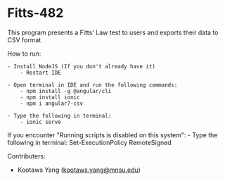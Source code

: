 # Fitts-482

This program presents a Fitts' Law test to users and exports their data to CSV format




How to run:

	- Install NodeJS (If you don't already have it)
		- Restart IDE

    - Open terminal in IDE and run the following commands:
        - npm install -g @angular/cli
        - npm install ionic
        - npm i angular7-csv

    - Type the following in terminal:
        - ionic serve


If you encounter "Running scripts is disabled on this system":
	- Type the following in terminal:
		Set-ExecutionPolicy RemoteSigned 

Contributers:
- Kootaws Yang (kootaws.yang@mnsu.edu)